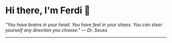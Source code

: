 <h1>Hi there, I'm Ferdi 👋</h1>

<p><em>
  "You have brains in your head. You have feet in your shoes. You can steer yourself any direction you choose." — Dr. Seuss
</em></p>

---

